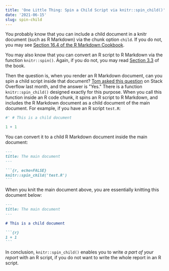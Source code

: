 ```yaml
---
title: 'One Little Thing: Spin a Child Script via knitr::spin_child()'
date: '2021-06-15'
slug: spin-child
---
```


You probably know that you can include a child document in a knitr document
(such as R Markdown) via the chunk option `child`. If you do not, you may see
[Section 16.4 of the R Markdown
Cookbook](https://bookdown.org/yihui/rmarkdown-cookbook/child-document.html).

You may also know that you can convert an R script to R Markdown via the
function `knitr::spin()`. Again, if you do not, you may read [Section
3.3](https://bookdown.org/yihui/rmarkdown-cookbook/spin.html) of the book.

Then the question is, when you render an R Markdown document, can you spin a
child script inside that document? [Tom asked this
question](https://stackoverflow.com/q/67571162/559676) on Stack Overflow last
month, and the answer is "Yes." There is a function `knitr::spin_child()`
designed exactly for this purpose. When you call this function inside an R code
chunk, it spins an R script to R Markdown, and includes the R Markdown document
as a child document of the main document. For example, if you have an R script
`test.R`:

``` r
#' # This is a child document

1 + 1
```

You can convert it to a child R Markdown document inside the main document:

```` md
---
title: The main document
---

```{r, echo=FALSE}
knitr::spin_child('test.R')
```
````

When you knit the main document above, you are essentially knitting this
document below:

```` md
---
title: The main document
---

# This is a child document

```{r}
1 + 1
```
````

In conclusion, `knitr::spin_child()` enables you to write *a part of your
report* with an R script, if you do not want to write the whole report in an R
script.

